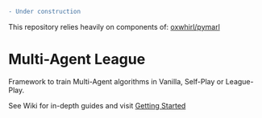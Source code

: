 ```diff
- Under construction
```
This repository relies heavily on components of: [oxwhirl/pymarl](https://github.com/oxwhirl/pymarl)

# Multi-Agent League 

Framework to train Multi-Agent algorithms in Vanilla, Self-Play or League-Play.

See Wiki for in-depth guides and visit [Getting Started](https://github.com/PMatthaei/ma-league/wiki/Getting-started)
